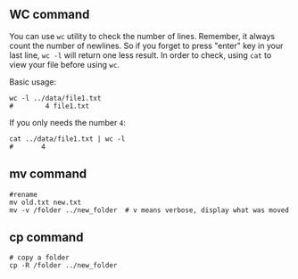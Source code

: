 ## WC command

You can use `wc` utility to check the number of lines. Remember, it always count the number of newlines. So if you forget to press "enter" key in your last line, `wc -l` will return one less result. In order to check, using `cat` to view your file before using `wc`.



Basic usage:
```
wc -l ../data/file1.txt
#        4 file1.txt
```

If you only needs the number `4`:
```
cat ../data/file1.txt | wc -l
#       4
```

## mv command

```
#rename
mv old.txt new.txt
mv -v /folder ../new_folder  # v means verbose, display what was moved
```

## cp command

```
# copy a folder
cp -R /folder ../new_folder
```